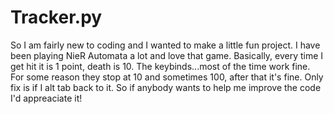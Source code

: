 # Tracker.py
So I am fairly new to coding and I wanted to make a little fun project. I have been playing NieR Automata a lot and love that game. 
Basically, every time I get hit it is 1 point, death is 10. 
The keybinds...most of the time work fine. For some reason they stop at 10 and sometimes 100, after that it's fine. 
Only fix is if I alt tab back to it. So if anybody wants to help me improve the code I'd appreaciate it!

